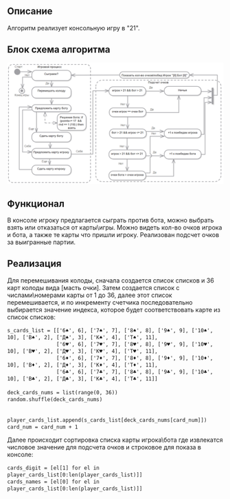## Описание

Алгоритм реализует консольную игру в "21".

## Блок схема алгоритма
![Блок схема алгоритма](https://github.com/lazifo/python_pet_proj/blob/main/GameDiagram.png)

## Функционал
В консоле игроку предлагается сыграть против бота, можно выбрать взять или отказаться от карты\игры. 
Можно видеть кол-во очков игрока и бота, а также те карты что пришли игроку. 
Реализован подсчет очков за выигранные партии.

## Реализация
Для перемешивания колоды, сначала создается список списков и 36 карт колоды вида [масть очки]. 
Затем создается список с числами\номерами карты от 1 до 36, далее этот список перемешивается, и по инкременту счетчика последовательно выбирается значение индекса, которое будет соответствовать карте из список списков:
```           
s_cards_list = [['6♠', 6], ['7♠', 7], ['8♠', 8], ['9♠', 9], ['10♠', 10], ['В♠', 2], ['Д♠', 3], ['К♠', 4], ['Т♠', 11],
                ['6♥', 6], ['7♥', 7], ['8♥', 8], ['9♥', 9], ['10♥', 10], ['В♥', 2], ['Д♥', 3], ['К♥', 4], ['Т♥', 11],
                ['6♦', 6], ['7♦', 7], ['8♦', 8], ['9♦', 9], ['10♦', 10], ['В♦', 2], ['Д♦', 3], ['К♦', 4], ['Т♦', 11],
                ['6♣', 6], ['7♣', 7], ['8♣', 8], ['9♣', 9], ['10♣', 10], ['В♣', 2], ['Д♣', 3], ['К♣', 4], ['Т♣', 11]]

deck_cards_nums = list(range(0, 36)) 
random.shuffle(deck_cards_nums)


player_cards_list.append(s_cards_list[deck_cards_nums[card_num]])
card_num = card_num + 1 
```
Далее происходит сортировка списка карты игрока\бота где извлекатся числовое значение для подсчета очков и строковое для показа в консоле:
```
cards_digit = [el[1] for el in player_cards_list[0:len(player_cards_list)]]
cards_names = [el[0] for el in player_cards_list[0:len(player_cards_list)]] 
```
